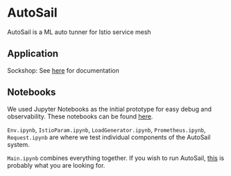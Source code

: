 # AutoSail
AutoSail is a ML auto tunner for Istio service mesh



## Application

Sockshop: See [here](/Application/Sockshop/README.md) for documentation



## Notebooks

We used Jupyter Notebooks as the initial prototype for easy debug and observability. These notebooks can be found [here](/Notebooks).

`Env.ipynb`,  `IstioParam.ipynb`,  `LoadGenerator.ipynb`, `Prometheus.ipynb`, `Request.ipynb` are where we test individual components of the AutoSail system.

`Main.ipynb` combines everything together. If you wish to run AutoSail, [this](/Notebook/Main.ipynb) is probably what you are looking for. 